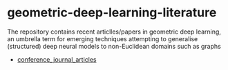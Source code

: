 # geometric-deep-learning-literature

The repository contains recent articlles/papers in geometric deep learning, an umbrella term for emerging techniques attempting to generalise (structured) deep neural models to non-Euclidean domains such as graphs

- [conference_journal_articles](https://github.com/naganandy/geometric-deep-learning-literature/blob/master/conference-journal-articles/README.md)
